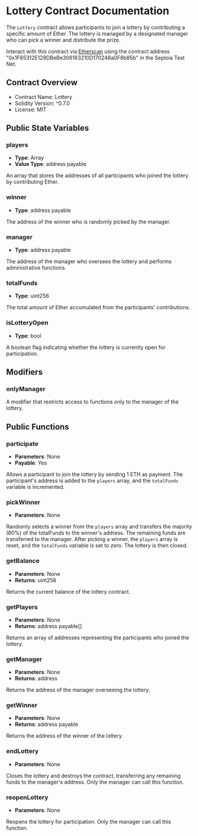 # Lottery Contract Documentation

The `Lottery` contract allows participants to join a lottery by contributing a specific amount of Ether. The lottery is managed by a designated manager who can pick a winner and distribute the prize.

Interact with this contract via [Etherscan](https://sepolia.etherscan.io/address/0x1F65312E129DBeBe306163210D170248a0F8b85b#code) using the contract address "0x1F65312E129DBeBe306163210D170248a0F8b85b" in the Seploia Test Net.


## Contract Overview

- Contract Name: Lottery
- Solidity Version: ^0.7.0
- License: MIT


## Public State Variables

### players

- **Type**: Array
- **Value Type**: address payable

An array that stores the addresses of all participants who joined the lottery by contributing Ether.

### winner

- **Type**: address payable

The address of the winner who is randomly picked by the manager.

### manager

- **Type**: address payable

The address of the manager who oversees the lottery and performs administrative functions.

### totalFunds

- **Type**: uint256

The total amount of Ether accumulated from the participants' contributions.

### isLotteryOpen

- **Type**: bool

A boolean flag indicating whether the lottery is currently open for participation.


## Modifiers

### onlyManager

A modifier that restricts access to functions only to the manager of the lottery.


## Public Functions

### participate

- **Parameters**: None
- **Payable**: Yes

Allows a participant to join the lottery by sending 1 ETH as payment. The participant's address is added to the `players` array, and the `totalFunds` variable is incremented.

### pickWinner

- **Parameters**: None

Randomly selects a winner from the `players` array and transfers the majority (80%) of the totalFunds to the winner's address. The remaining funds are transferred to the manager. After picking a winner, the `players` array is reset, and the `totalFunds` variable is set to zero. The lottery is then closed.

### getBalance

- **Parameters**: None
- **Returns**: uint256

Returns the current balance of the lottery contract.

### getPlayers

- **Parameters**: None
- **Returns**: address payable[]

Returns an array of addresses representing the participants who joined the lottery.

### getManager

- **Parameters**: None
- **Returns**: address

Returns the address of the manager overseeing the lottery.

### getWinner

- **Parameters**: None
- **Returns**: address payable

Returns the address of the winner of the lottery.

### endLottery

- **Parameters**: None

Closes the lottery and destroys the contract, transferring any remaining funds to the manager's address. Only the manager can call this function.

### reopenLottery

- **Parameters**: None

Reopens the lottery for participation. Only the manager can call this function.

